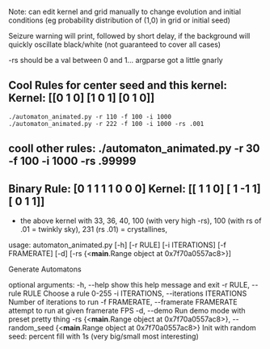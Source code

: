 Note: can edit kernel and grid manually to change evolution and initial conditions (eg probability distribution of (1,0) in grid or initial seed)

Seizure warning will print, followed by short delay, if the background will quickly oscillate black/white (not guaranteed to cover all cases)

-rs should be a val between 0 and 1... argparse got a little gnarly


Cool Rules for center seed and this kernel:
Kernel:
[[0 1 0]
 [1 0 1]
 [0 1 0]]
---------
    ./automaton_animated.py -r 110 -f 100 -i 1000
    ./automaton_animated.py -r 222 -f 100 -i 1000 -rs .001


cooll other rules:
./automaton_animated.py -r 30 -f 100 -i 1000 -rs .99999
---------
Binary Rule: [0 1 1 1 1 0 0 0]
Kernel:
[[ 1  1  0]
 [ 1 -1  1]
 [ 0  1  1]]
---------

- the above kernel with 33, 36, 40, 100 (with very high -rs), 100 (with rs of .01 = twinkly sky), 231 (rs .01) = crystallines,

usage: automaton_animated.py [-h] [-r RULE] [-i ITERATIONS] [-f FRAMERATE]
                             [-d]
                             [-rs {<__main__.Range object at 0x7f70a0557ac8>}]

Generate Automatons

optional arguments:
  -h, --help            show this help message and exit
  -r RULE, --rule RULE  Choose a rule 0-255
  -i ITERATIONS, --iterations ITERATIONS
                        Number of iterations to run
  -f FRAMERATE, --framerate FRAMERATE
                        attempt to run at given framerate FPS
  -d, --demo            Run demo mode with preset pretty thing
  -rs {<__main__.Range object at 0x7f70a0557ac8>}, --random_seed {<__main__.Range object at 0x7f70a0557ac8>}
                        Init with random seed: percent fill with 1s (very
                        big/small most interesting)

